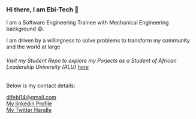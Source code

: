 ### Hi there, I am Ebi-Tech 👋

I am a Software Engineering Trainee with Mechanical Engineering background 😄. 

<p>I am driven by a willingness to solve problems to transform  my community and the world at large</p>

<h6>Visit my Student Repo to explore my Porjects as a Student of African Leadership University (ALU) <a href="https://github.com/d-k0de">here</a></h6>

<p title="My social media contact">Below is my contact details:</p>
<a href="difebi14@gmail.com">difebi14@gmail.com</a> <br>
<a href="https://www.linkedin.com/in/divine-ifechukwude-68b827239?lipi=urn%3Ali%3Apage%3Ad_flagship3_profile_view_base_contact_details%3BMvGIl9B%2BQmaQJ1YD5nHOOA%3D%3D">My linkedin Profile</a> <br>
<a href="https://twitter.com/DivineIfechukw1">My Twitter Handle</a>

<!--
**Ebi-Tech/Ebi-Tech** is a ✨ _special_ ✨ repository because its `README.md` (this file) appears on your GitHub profile.

Here are some ideas to get you started:

- 🔭 I’m currently working on ...
- 🌱 I’m currently learning ...
- 👯 I’m looking to collaborate on ...
- 🤔 I’m looking for help with ...
- 💬 Ask me about ...
- 📫 How to reach me: ...
- 😄 Pronouns: ...
- ⚡ Fun fact: ...
-->

